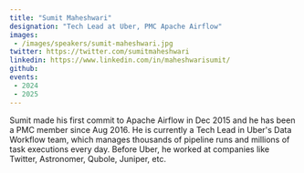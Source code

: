 ```yaml
---
title: "Sumit Maheshwari"
designation: "Tech Lead at Uber, PMC Apache Airflow"
images:
 - /images/speakers/sumit-maheshwari.jpg
twitter: https://twitter.com/sumitmaheshwari
linkedin: https://www.linkedin.com/in/maheshwarisumit/
github: 
events:
 - 2024
 - 2025
---
```


Sumit made his first commit to Apache Airflow in Dec 2015 and he has been a PMC member since Aug 2016. He is currently a Tech Lead in Uber's Data Workflow team, which manages thousands of pipeline runs and millions of task executions every day. Before Uber, he worked at companies like Twitter,  Astronomer, Qubole, Juniper, etc. 

